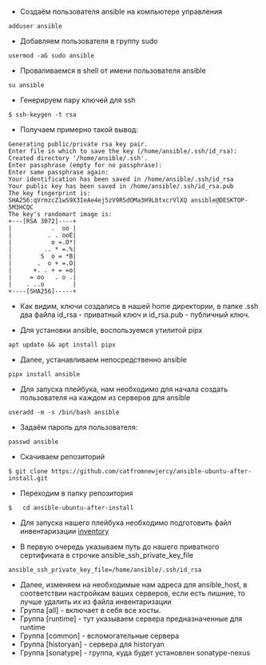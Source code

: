 *   Создаём пользователя ansible на компьютере управления

```
adduser ansible
```
*   Добавляем пользователя в группу sudo

```
usermod -aG sudo ansible
```

*   Проваливаемся в shell от имени пользователя ansible

```
su ansible
```

*   Генерируем пару ключей для ssh

```
$ ssh-keygen -t rsa
```

*   Получаем примерно такой вывод:
```
Generating public/private rsa key pair.
Enter file in which to save the key (/home/ansible/.ssh/id_rsa):
Created directory '/home/ansible/.ssh'.
Enter passphrase (empty for no passphrase):
Enter same passphrase again:
Your identification has been saved in /home/ansible/.ssh/id_rsa
Your public key has been saved in /home/ansible/.ssh/id_rsa.pub
The key fingerprint is:
SHA256:qVrmzcZ1wS9X3IeAe4ej5zV9RSdOMa3H9LbtxcrVlXQ ansible@DESKTOP-5M3HCQC
The key's randomart image is:
+---[RSA 3072]----+
|           .  oo |
|          . . ooE|
|           o =.O*|
|         .. * =.%|
|        S  o = *B|
|       .  o + =.O|
|      +. . + = =o|
|     = oo   . o .|
|    . ..o        |
+----[SHA256]-----+
```

*   Как видим, ключи создались в нашей home директории, в папке .ssh два файла id_rsa - приватный ключ и id_rsa.pub - публичный ключ.


*   Для установки ansible, воспользуемся утилитой pipx
```
apt update && apt install pipx
```
*   Далее, устанавливаем непосредственно ansible
```
pipx install ansible
```

*   Для запуска плейбука, нам необходимо для начала создать пользователя на каждом из серверов для ansible

```
useradd -m -s /bin/bash ansible
```

*   Задаём пароль для пользователя:

```
passwd ansible
````


*   Скачиваем репозиторий

```
$ git clone https://github.com/catfromnewjercy/ansible-ubuntu-after-install.git
```
*   Переходим в папку репозитория

```
$   cd ansible-ubuntu-after-install
```

*   Для запуска нашего плейбука необходимо подготовить файл инвентаризации [inventory](inventory)

*   В первую очередь указываем путь до нашего приватного сертификата в строчке ansible_ssh_private_key_file

```
ansible_ssh_private_key_file=/home/ansible/.ssh/id_rsa
```

*   Далее, изменяем на необходимые нам адреса для ansible_host, в соответствии настройкам ваших серверов, если есть лишние, то лучше удалить их из файла инвентаризации
*   Группа [all] - включает в себя все хосты.
*   Группа [runtime] - тут указываем сервера предназначенные для runtime
*   Группа [common]  - вспомогательные сервера
*   Группа [historyan] - сервера для historyan
*   Группа [sonatype] - группа, куда будет установлен sonatype-nexus